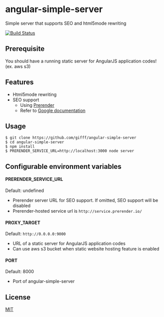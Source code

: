# angular-simple-server

  Simple server that supports SEO and html5mode rewriting

  [![Build Status][travis-image]][travis-url]

## Prerequisite

  You should have a running static server for AngularJS application codes! (ex. aws s3)

## Features

  * Html5mode rewriting
  * SEO support
    - Using [Prerender](https://prerender.io)
    - Refer to [Google documentation](https://developers.google.com/webmasters/ajax-crawling/docs/specification)

## Usage

	$ git clone https://github.com/gifff/angular-simple-server
	$ cd angular-simple-server
	$ npm install
	$ PRERENDER_SERVICE_URL=http://localhost:3000 node server

## Configurable environment variables

#### PRERENDER_SERVICE_URL
  
  Default: undefined

  - Prerender server URL for SEO support. If omitted, SEO support will be disabled
  - Prerender-hosted service url is `http://service.prerender.io/`

#### PROXY_TARGET

  Default: `http://0.0.0.0:9000`
  
  - URL of a static server for AngularJS application codes
  - Can use aws s3 bucket when static website hosting feature is enabled

#### PORT
  
  Default: 8000
  
  - Port of angular-simple-server

## License

  [MIT](LICENSE)

[travis-image]: https://travis-ci.org/gifff/angular-simple-server.svg?branch=master
[travis-url]: https://travis-ci.org/gifff/angular-simple-server
